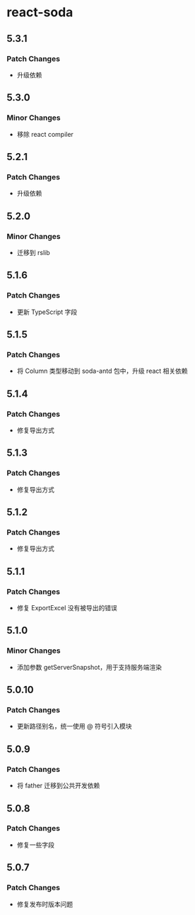 # react-soda

## 5.3.1

### Patch Changes

- 升级依赖

## 5.3.0

### Minor Changes

- 移除 react compiler

## 5.2.1

### Patch Changes

- 升级依赖

## 5.2.0

### Minor Changes

- 迁移到 rslib

## 5.1.6

### Patch Changes

- 更新 TypeScript 字段

## 5.1.5

### Patch Changes

- 将 Column 类型移动到 soda-antd 包中，升级 react 相关依赖

## 5.1.4

### Patch Changes

- 修复导出方式

## 5.1.3

### Patch Changes

- 修复导出方式

## 5.1.2

### Patch Changes

- 修复导出方式

## 5.1.1

### Patch Changes

- 修复 ExportExcel 没有被导出的错误

## 5.1.0

### Minor Changes

- 添加参数 getServerSnapshot，用于支持服务端渲染

## 5.0.10

### Patch Changes

- 更新路径别名，统一使用 @ 符号引入模块

## 5.0.9

### Patch Changes

- 将 father 迁移到公共开发依赖

## 5.0.8

### Patch Changes

- 修复一些字段

## 5.0.7

### Patch Changes

- 修复发布时版本问题
